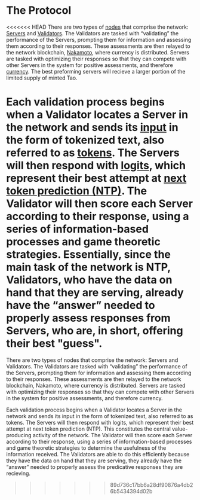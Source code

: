 # The Protocol

<<<<<<< HEAD
There are two types of [nodes](src/../Glossary.md#miner/neuron/peer/node) that comprise the network: [Servers](src/../Glossary.md#servers) and [Validators](src/../Glossary.md#validators). The Validators are tasked with “validating” the performance of the Servers, prompting them for information and assessing them according to their responses. These assessments are then relayed to the network blockchain, [Nakamoto](), where currency is distributed. Servers are tasked with optimizing their responses so that they can compete with other Servers in the system for positive assessments, and therefore [currency](src/../Glossary.md#tao). The best preforming servers will recieve a larger portion of the limited supply of minted Tao.


Each validation process begins when a Validator locates a Server in the network and sends its [input](src/../Glossary.md#inputs) in the form of tokenized text, also referred to as [**tokens**](src/../Glossary.md#tokens). The Servers will then respond with [**logits**](src/../Glossary.md#logits), which represent their best attempt at [**next token prediction** (NTP)](src/../Glossary.md#next-token-prediction). The Validator will then score each Server according to their response, using a series of information-based processes and game theoretic strategies. Essentially, since the main task of the network is NTP, Validators, who have the data on hand that they are serving, already have the “answer” needed to properly assess responses from Servers, who are, in short, offering their best "guess".
=======
There are two types of nodes that comprise the network: Servers and Validators. The Validators are tasked with “validating” the performance of the Servers, prompting them for information and assessing them according to their responses. These assessments are then relayed to the network blockchain, Nakamoto, where currency is distributed. Servers are tasked with optimizing their responses so that they can compete with other Servers in the system for positive assessments, and therefore currency.

Each validation process begins when a Validator locates a Server in the network and sends its input in the form of tokenized text, also referred to as tokens. The Servers will then respond with logits, which represent their best attempt at next token prediction (NTP). This constitutes the central value-producing activity of the network. The Validator will then score each Server according to their response, using a series of information-based processes and game theoretic strategies to determine the usefulness of the information received. 
The Validators are able to do this efficiently because they have the data on hand that they are serving, they already have the “answer” needed to properly assess the predicative responses they are recieving.

>>>>>>> 89d736c17bb6a28df90876a4db26b5434394d02b
